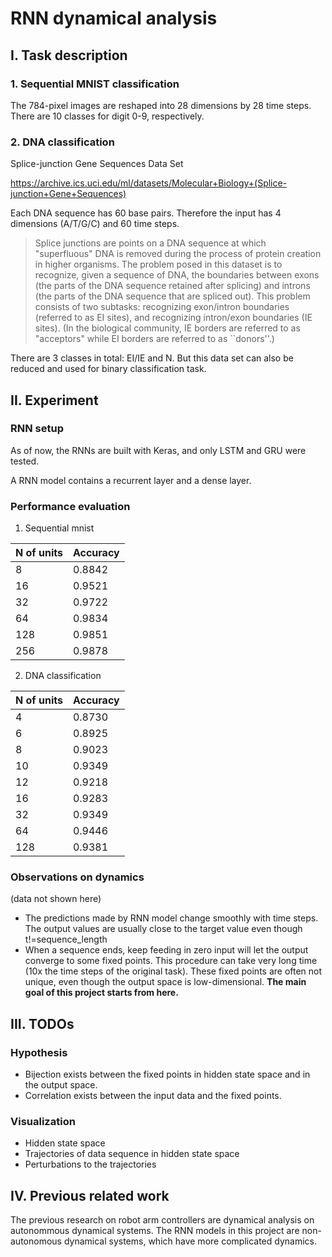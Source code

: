 # RNN dynamical analysis
## I. Task description
### 1. Sequential MNIST classification
The 784-pixel images are reshaped into 28 dimensions by 28 time steps. There are 10 classes for digit 0-9, respectively.
### 2. DNA classification
Splice-junction Gene Sequences Data Set

https://archive.ics.uci.edu/ml/datasets/Molecular+Biology+(Splice-junction+Gene+Sequences)

Each DNA sequence has 60 base pairs. Therefore the input has 4 dimensions (A/T/G/C) and 60 time steps.

> Splice junctions are points on a DNA sequence at which "superfluous" DNA is removed during the process of protein creation in higher organisms. The problem posed in this dataset is to recognize, given a sequence of DNA, the boundaries between exons (the parts of the DNA sequence retained after splicing) and introns (the parts of the DNA sequence that are spliced out). This problem consists of two subtasks: recognizing exon/intron boundaries (referred to as EI sites), and recognizing intron/exon boundaries (IE sites). (In the biological community, IE borders are referred to as "acceptors" while EI borders are referred to as ``donors''.)

There are 3 classes in total: EI/IE and N. But this data set can also be reduced and used for binary classification task.

## II. Experiment
### RNN setup

As of now, the RNNs are built with Keras, and only LSTM and GRU were tested.

A RNN model contains a recurrent layer and a dense layer.

### Performance evaluation

1. Sequential mnist

N of units | Accuracy
----------- | ------------
8 | 0.8842
16 | 0.9521
32 | 0.9722
64| 0.9834
128| 0.9851
256 | 0.9878

2. DNA classification

N of units | Accuracy
----------- | -----------
4 | 0.8730
6 | 0.8925
8 | 0.9023
10 | 0.9349
12 | 0.9218
16 | 0.9283
32 | 0.9349
64 | 0.9446
128 | 0.9381

### Observations on dynamics
(data not shown here)
* The predictions made by RNN model change smoothly with time steps. The output values are usually close to the target value even though t!=sequence_length
* When a sequence ends, keep feeding in zero input will let the output converge to some fixed points. This procedure can take very long time (10x the time steps of the original task). These fixed points are often not unique, even though the output space is low-dimensional. **The main goal of this project starts from here.**

## III. TODOs
### Hypothesis
* Bijection exists between the fixed points in hidden state space and in the output space.
* Correlation exists between the input data and the fixed points.

### Visualization
* Hidden state space
* Trajectories of data sequence in hidden state space
* Perturbations to the trajectories

## IV. Previous related work
The previous research on robot arm controllers are dynamical analysis on autonommous dynamical systems. The RNN models in this project are non-autonomous dynamical systems, which have more complicated dynamics.
